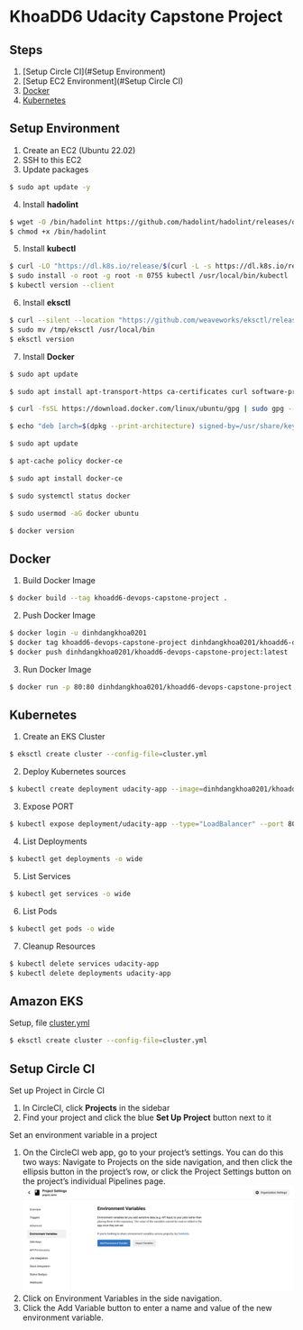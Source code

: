 # KhoaDD6 Udacity Capstone Project

## Steps

1. [Setup Circle CI](#Setup Environment)
2. [Setup EC2 Environment](#Setup Circle CI)
3. [Docker](#Docker)
4. [Kubernetes](#Kubernetes)

## Setup Environment

1. Create an EC2 (Ubuntu 22.02)
2. SSH to this EC2
3. Update packages

```sh
$ sudo apt update -y
```

4. Install **hadolint**

```sh
$ wget -O /bin/hadolint https://github.com/hadolint/hadolint/releases/download/v2.10.0/hadolint-Linux-x86_64
$ chmod +x /bin/hadolint
```

5. Install **kubectl**

```sh
$ curl -LO "https://dl.k8s.io/release/$(curl -L -s https://dl.k8s.io/release/stable.txt)/bin/linux/amd64/kubectl"
$ sudo install -o root -g root -m 0755 kubectl /usr/local/bin/kubectl
$ kubectl version --client
```

6. Install **eksctl**

```sh
$ curl --silent --location "https://github.com/weaveworks/eksctl/releases/latest/ download/eksctl_$(uname -s)_amd64.tar.gz" | tar xz -C /tmp
$ sudo mv /tmp/eksctl /usr/local/bin
$ eksctl version
```

7. Install **Docker**

```sh
$ sudo apt update
```

```sh
$ sudo apt install apt-transport-https ca-certificates curl software-properties-common
```

```sh
$ curl -fsSL https://download.docker.com/linux/ubuntu/gpg | sudo gpg --dearmor -o /usr/share/keyrings/docker-archive-keyring.gpg
```

```sh
$ echo "deb [arch=$(dpkg --print-architecture) signed-by=/usr/share/keyrings/docker-archive-keyring.gpg] https://download.docker.com/linux/ubuntu $(lsb_release -cs) stable" | sudo tee /etc/apt/sources.list.d/docker.list > /dev/null
```

```sh
$ sudo apt update
```

```sh
$ apt-cache policy docker-ce
```

```sh
$ sudo apt install docker-ce
```

```sh
$ sudo systemctl status docker
```

```sh
$ sudo usermod -aG docker ubuntu
```

```sh
$ docker version
```

## Docker

1. Build Docker Image

```sh
$ docker build --tag khoadd6-devops-capstone-project .
```

2. Push Docker Image

```sh
$ docker login -u dinhdangkhoa0201
$ docker tag khoadd6-devops-capstone-project dinhdangkhoa0201/khoadd6-devops-capstone-project:latest0
$ docker push dinhdangkhoa0201/khoadd6-devops-capstone-project:latest
```

3. Run Docker Image

```sh
$ docker run -p 80:80 dinhdangkhoa0201/khoadd6-devops-capstone-project:latest
```

## Kubernetes

1. Create an EKS Cluster

```sh
$ eksctl create cluster --config-file=cluster.yml
```

2. Deploy Kubernetes sources

```sh
$ kubectl create deployment udacity-app --image=dinhdangkhoa0201/khoadd6-devops-capstone-project:latest --replicas=4
```

3. Expose PORT

```sh
$ kubectl expose deployment/udacity-app --type="LoadBalancer" --port 80
```

4. List Deployments

```sh
$ kubectl get deployments -o wide
```

5. List Services

```sh
$ kubectl get services -o wide
```

6. List Pods

```sh
$ kubectl get pods -o wide
```

7. Cleanup Resources

```sh
$ kubectl delete services udacity-app
$ kubectl delete deployments udacity-app
```

## Amazon EKS

Setup, file [cluster.yml](cluster.yml)

```sh
$ eksctl create cluster --config-file=cluster.yml
```

## Setup Circle CI

Set up Project in Circle CI

1. In CircleCI, click **Projects** in the sidebar
2. Find your project and click the blue **Set Up Project** button next to it

Set an environment variable in a project

1. On the CircleCI web app, go to your project’s settings. You can do this two ways: Navigate to
   Projects on the side navigation, and then click the ellipsis button in the project’s row, or
   click the Project Settings button on the project’s individual Pipelines page.
   ![img.png](img.png)
2. Click on Environment Variables in the side navigation.
3. Click the Add Variable button to enter a name and value of the new environment variable.
